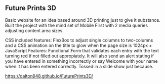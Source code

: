 Future Prints 3D
-----------------------

Basic website for an idea based around 3D printing just to give it substance. Built the project with the mind set of Mobile First with 2 media queries adjusting content area
sizes. 

CSS included features: FlexBox to adjust single columns to two-columns and a CSS animation on the title to glow when the page size is 1024px +
JavaScript Features: Functional Form that validates each entry with the text turning red if not filled out appropiately. It will also send an alert stating if 
you have entered in something incorrectly or say Welcome with your name when it has been entered correctly. Tossed in a slide show just because.

https://dalton948.github.io/FuturePrints3D/
